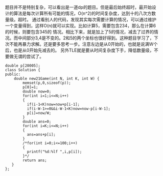 题目并不是特别复杂，可以看出是一道dp的题目。但是最后始终超时，最开始设计的算法是每次计算所有可能的情况，O(n^2)的时间复杂度，达到十的八次方数量级。超时。
通过看别人的代码，发现其实每次需要计算的情况，可以通过维护一个变量得到，这样O(n)就可以实现。比如计算5，需要包含234，那么在计算6的时候，则要包含345的
情况。相比下来，就是加上了5的情况，减去了过界的情况。而中间部分3,4是不变的。2和5的两个坐标也很好得到。这种题目学习了，下次不能再暴力求解。还是要多思考一步。注意左边是从0开始的，也就是说满W个后，也是从0开始先减去的。
另外TLE就是要从时间复杂度下手，降低数量级，不要做无谓的尝试了。
```
double p[20005];
class Solution {
public:
    double new21Game(int N, int K, int W) {
        memset(p,0,sizeof(p));
        p[0]=1;
        double now=0;
        for(int i=1;i<=N;i++)
        {
          if(i-1<K)now=now+p[i-1];
          if(i-W-1>=0&&i-W-1<K)now=now-p[i-W-1];
          p[i]=now/W;
        }
        double ans=0;
        for(int i=K;i<=N;i++)
        {
          ans=ans+p[i];
        }
        /*for(int i=0;i<=100;i++)
        {
          printf("%d:%lf ",i,p[i]);
        }*/
        return ans;
   }
};
```
